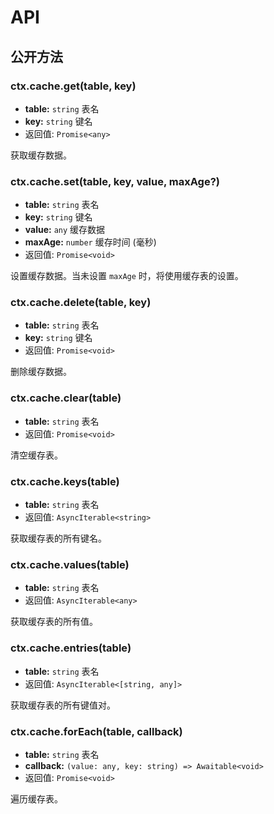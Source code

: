 # API

## 公开方法

### ctx.cache.get(table, key)

- **table:** `string` 表名
- **key:** `string` 键名
- 返回值: `Promise<any>`

获取缓存数据。

### ctx.cache.set(table, key, value, maxAge?)

- **table:** `string` 表名
- **key:** `string` 键名
- **value:** `any` 缓存数据
- **maxAge:** `number` 缓存时间 (毫秒)
- 返回值: `Promise<void>`

设置缓存数据。当未设置 `maxAge` 时，将使用缓存表的设置。

### ctx.cache.delete(table, key)

- **table:** `string` 表名
- **key:** `string` 键名
- 返回值: `Promise<void>`

删除缓存数据。

### ctx.cache.clear(table)

- **table:** `string` 表名
- 返回值: `Promise<void>`

清空缓存表。

### ctx.cache.keys(table)

- **table:** `string` 表名
- 返回值: `AsyncIterable<string>`

获取缓存表的所有键名。

### ctx.cache.values(table)

- **table:** `string` 表名
- 返回值: `AsyncIterable<any>`

获取缓存表的所有值。

### ctx.cache.entries(table)

- **table:** `string` 表名
- 返回值: `AsyncIterable<[string, any]>`

获取缓存表的所有键值对。

### ctx.cache.forEach(table, callback)

- **table:** `string` 表名
- **callback:** `(value: any, key: string) => Awaitable<void>`
- 返回值: `Promise<void>`

遍历缓存表。
